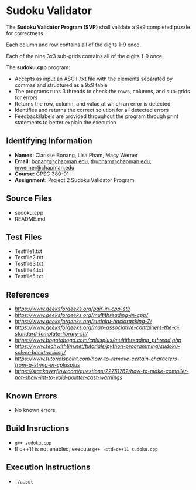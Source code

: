 # Sudoku Validator

The **Sudoku Validator Program (SVP)** shall validate a 9x9 completed puzzle for correctness.

Each column and row contains all of the digits 1-9 once.

Each of the nine 3x3 sub-grids contains all of the digits 1-9 once.

The **sudoku.cpp** program:
* Accepts as input an ASCII .txt file with the elements separated by commas and structured as a 9x9 table
* The programs runs 3 threads to check the rows, columns, and sub-grids for errors
* Returns the row, column, and value at which an error is detected
* Identifies and returns the correct solution for all detected errors
* Feedback/labels are provided throughout the program through print statements to better explain the execution

## Identifying Information

* **Names:** Clarisse Bonang, Lisa Pham, Macy Werner
* **Email:** bonang@chapman.edu, thupham@chapman.edu, mwerner@chapman.edu
* **Course:** CPSC 380-01
* **Assignment:** Project 2 Sudoku Validator Program

## Source Files  
* sudoku.cpp
* README.md

## Test Files
* Testfile1.txt
* Testfile2.txt
* Testfile3.txt
* Testfile4.txt
* Testfile5.txt

## References
* *https://www.geeksforgeeks.org/pair-in-cpp-stl/*
* *https://www.geeksforgeeks.org/multithreading-in-cpp/*
* *https://www.geeksforgeeks.org/sudoku-backtracking-7/*
* *https://www.geeksforgeeks.org/map-associative-containers-the-c-standard-template-library-stl/*
* *https://www.bogotobogo.com/cplusplus/multithreading_pthread.php*
* *https://www.techwithtim.net/tutorials/python-programming/sudoku-solver-backtracking/*
* *https://www.tutorialspoint.com/how-to-remove-certain-characters-from-a-string-in-cplusplus*
* *https://stackoverflow.com/questions/22751762/how-to-make-compiler-not-show-int-to-void-pointer-cast-warnings*

## Known Errors
* No known errors.

## Build Insructions
* `g++ sudoku.cpp`
*  If c++11 is not enabled, execute `g++ -std=c++11 sudoku.cpp`

## Execution Instructions
* `./a.out`
